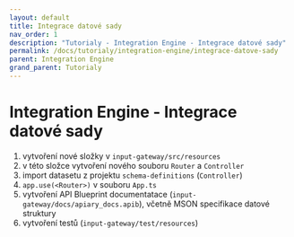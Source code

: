 ```yaml
---
layout: default
title: Integrace datové sady
nav_order: 1
description: "Tutorialy - Integration Engine - Integrace datové sady"
permalink: /docs/tutorialy/integration-engine/integrace-datove-sady
parent: Integration Engine
grand_parent: Tutorialy
---
```


# Integration Engine - Integrace datové sady

1. vytvoření nové složky v `input-gateway/src/resources`
1. v této složce vytvoření nového souboru `Router` a `Controller`
1. import datasetu z projektu `schema-definitions` (`Controller`)
1. `app.use(<Router>)` v souboru `App.ts`
1. vytvoření API Blueprint documentatace (`input-gateway/docs/apiary_docs.apib`), včetně  MSON specifikace datové struktury
1. vytvoření testů (`input-gateway/test/resources`)